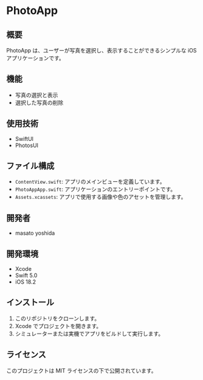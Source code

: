 # PhotoApp

## 概要

PhotoApp は、ユーザーが写真を選択し、表示することができるシンプルな iOS アプリケーションです。

## 機能

- 写真の選択と表示
- 選択した写真の削除

## 使用技術

- SwiftUI
- PhotosUI

## ファイル構成

- `ContentView.swift`: アプリのメインビューを定義しています。
- `PhotoAppApp.swift`: アプリケーションのエントリーポイントです。
- `Assets.xcassets`: アプリで使用する画像や色のアセットを管理します。

## 開発者

- masato yoshida

## 開発環境

- Xcode
- Swift 5.0
- iOS 18.2

## インストール

1. このリポジトリをクローンします。
2. Xcode でプロジェクトを開きます。
3. シミュレーターまたは実機でアプリをビルドして実行します。

## ライセンス

このプロジェクトは MIT ライセンスの下で公開されています。
